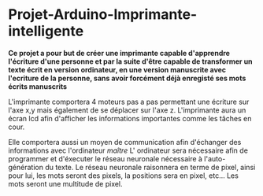 # Projet-Arduino-Imprimante-intelligente

**Ce projet a pour but de créer une imprimante capable d'apprendre l'écriture d'une personne et par la suite d'être capable de transformer un texte écrit en version ordinateur,  en une version manuscrite avec l'ecriture de la personne, sans avoir forcément déjà enregisté ses mots écrits manuscrits**

L'imprimante comportera 4 moteurs pas a pas permettant une écriture sur l'axe x,y mais également de se déplacer sur l'axe z.
L'imprimante aura un écran lcd afin d'afficher les informations importantes comme les tâches en cour.

Elle comportera aussi un moyen de communication afin d'échanger des informations avec l'ordinateur *maître*
L' ordinateur sera nécessaire afin de programmer et d'éxecuter le réseau neuronale nécessaire à l'auto-génération 
du texte.
Le réseau neuronale raisonnera en terme de pixel, ainsi pour lui, les mots seront des pixels, la positions sera en pixel, etc...
Les mots seront une multitude de pixel.
